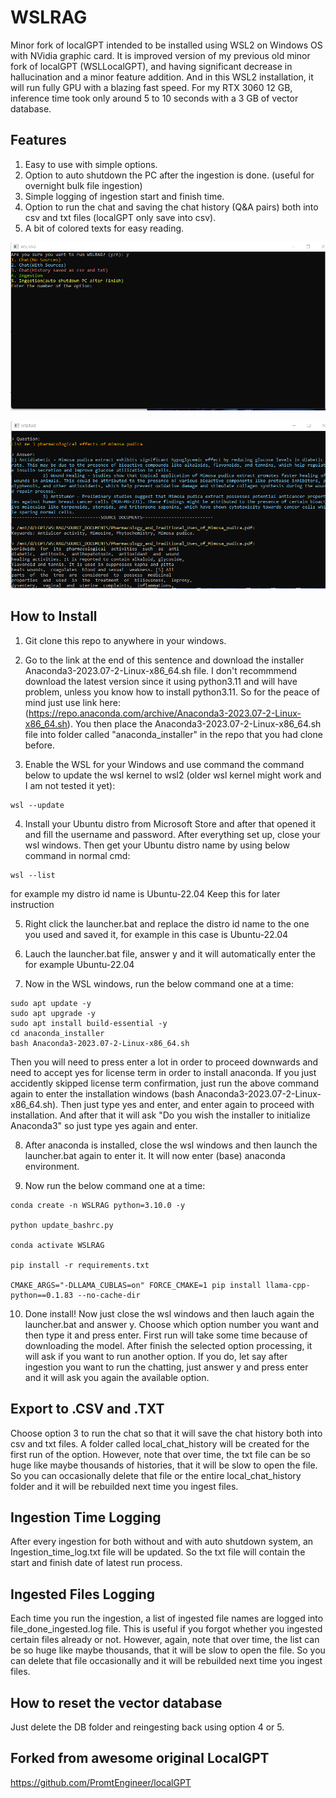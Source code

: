 # WSLRAG
Minor fork of localGPT intended to be installed using WSL2 on Windows OS with NVidia graphic card. It is improved version of my previous old minor fork of localGPT (WSLLocalGPT), and having significant decrease in hallucination and a minor feature addition. And in this WSL2 installation, it will run fully GPU with a blazing fast speed. For my RTX 3060 12 GB, inference time took only around 5 to 10 seconds with a 3 GB of vector database.

## Features

1. Easy to use with simple options.
2. Option to auto shutdown the PC after the ingestion is done. (useful for overnight bulk file ingestion) 
3. Simple logging of ingestion start and finish time.
4. Option to run the chat and saving the chat history (Q&A pairs) both into csv and txt files (localGPT only save into csv).
5. A bit of colored texts for easy reading.

![Alt text](https://github.com/hakemz91/WSLRAG/blob/main/im_1.png)

![Alt text](https://github.com/hakemz91/WSLRAG/blob/main/im_2x.png)

## How to Install

1. Git clone this repo to anywhere in your windows.

2. Go to the link at the end of this sentence and download the installer Anaconda3-2023.07-2-Linux-x86_64.sh file. I don't recommmend download the latest version since it using python3.11 and will have problem, unless you know how to install python3.11. So for the peace of mind just use link here: (https://repo.anaconda.com/archive/Anaconda3-2023.07-2-Linux-x86_64.sh). You then place the Anaconda3-2023.07-2-Linux-x86_64.sh file into folder called "anaconda_installer" in the repo that you had clone before.

3. Enable the WSL for your Windows and use command the command below to update the wsl kernel to wsl2 (older wsl kernel might work and I am not tested it yet):

```
wsl --update
```

4. Install your Ubuntu distro from Microsoft Store and after that opened it and fill the username and password. After everything set up, close your wsl windows. Then get your Ubuntu distro name by using below command in normal cmd:

```
wsl --list
```

for example my distro id name is Ubuntu-22.04
Keep this for later instruction

5. Right click the launcher.bat and replace the distro id name to the one you used and saved it, for example in this case is Ubuntu-22.04

6. Lauch the launcher.bat file, answer y and it will automatically enter the for example Ubuntu-22.04

7. Now in the WSL windows, run the below command one at a time:

```
sudo apt update -y
sudo apt upgrade -y
sudo apt install build-essential -y
cd anaconda_installer
bash Anaconda3-2023.07-2-Linux-x86_64.sh
```

Then you will need to press enter a lot in order to proceed downwards and need to accept yes for license term in order to install anaconda. If you just accidently skipped license term confirmation, just run the above command again to enter the installation windows (bash Anaconda3-2023.07-2-Linux-x86_64.sh). Then just type yes and enter, and enter again to proceed with installation. And after that it will ask "Do you wish the installer to initialize Anaconda3" so just type yes again and enter.

8. After anaconda is installed, close the wsl windows and then launch the launcher.bat again to enter it. It will now enter (base) anaconda environment. 

9. Now run the below command one at a time:

```
conda create -n WSLRAG python=3.10.0 -y

python update_bashrc.py

conda activate WSLRAG

pip install -r requirements.txt

CMAKE_ARGS="-DLLAMA_CUBLAS=on" FORCE_CMAKE=1 pip install llama-cpp-python==0.1.83 --no-cache-dir
```

10. Done install! Now just close the wsl windows and then lauch again the launcher.bat and answer y. Choose which option number you want and then type it and press enter. First run will take some time because of downloading the model. After finish the selected option processing, it will ask if you want to run another option. If you do, let say after ingestion you want to run the chatting, just answer y and press enter and it will ask you again the available option.

## Export to .CSV and .TXT

Choose option 3 to run the chat so that it will save the chat history both into csv and txt files. A folder called local_chat_history will be created for the first run of the option. However, note that over time, the txt file can be so huge like maybe thousands of histories, that it will be slow to open the file. So you can occasionally delete that file or the entire local_chat_history folder and it will be rebuilded next time you ingest files.

## Ingestion Time Logging

After every ingestion for both without and with auto shutdown system, an Ingestion_time_log.txt file will be updated. So the txt file will contain the start and finish date of latest run process.

## Ingested Files Logging

Each time you run the ingestion, a list of ingested file names are logged into file_done_ingested.log file. This is useful if you forgot whether you ingested certain files already or not. However, again, note that over time, the list can be so huge like maybe thousands, that it will be slow to open the file. So you can delete that file occasionally and it will be rebuilded next time you ingest files.

## How to reset the vector database

Just delete the DB folder and reingesting back using option 4 or 5.

## Forked from awesome original LocalGPT
https://github.com/PromtEngineer/localGPT
